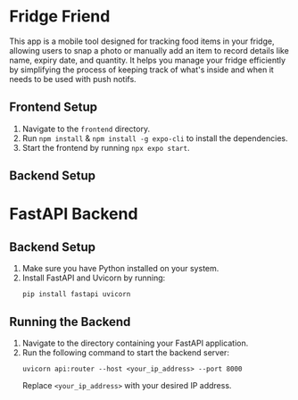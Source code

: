 # Fridge Friend

This app is a mobile tool designed for tracking food items in your fridge, allowing users to snap a photo or manually add an item to record details like name, expiry date, and quantity. It helps you manage your fridge efficiently by simplifying the process of keeping track of what's inside and when it needs to be used with push notifs.

 
## Frontend Setup
1. Navigate to the `frontend` directory.
2. Run `npm install` & `npm install -g expo-cli` to install the dependencies.
3. Start the frontend by running `npx expo start`.

## Backend Setup
# FastAPI Backend

## Backend Setup
1. Make sure you have Python installed on your system.
2. Install FastAPI and Uvicorn by running:
   ```
   pip install fastapi uvicorn
   ```

## Running the Backend
1. Navigate to the directory containing your FastAPI application.
2. Run the following command to start the backend server:
   ```
   uvicorn api:router --host <your_ip_address> --port 8000 
   ```
   Replace `<your_ip_address>` with your desired IP address.
